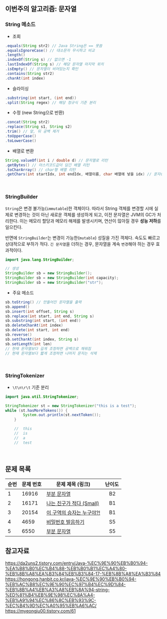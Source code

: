 ## 이번주의 알고리즘: 문자열

### String 메소드
- 조회

```java
.equals(String str2) // Java String은 == 못씀
.equalsIgnoreCase() // 대소문자 무시하고 비교
.length()
.indexOf(String s) // 없으면 -1
.lastIndexOf(String s) // 해당 문자열 마지막 위치
.isEmpty() // 문자열이 비어있는지 확인
.contains(String str2)
.charAt(int index)

```

- 슬라이싱
```java
.substring(int start, (int end))
.split(String regex) // 해당 정규식 기준 분리
```

- 수정 (new String으로 반환)

```java
.concat(String str2)
.replace(String s1, String s2)
.trim() // 앞, 뒤 공백 제거
.toUpperCase()
.toLowerCase()
```

- 배열로 변환
```java
String.valueOf(int i / double d) // 문자열로 리턴
.getBytes() // 아스키코드값이 담긴 배열 리턴
.toCharArray() // char형 배열 리턴
.getChars(int startIdx, int endIdx, 배열이름, char 배열에 넣을 idx) // 문자(char) 배열로 복사 
```

<br>

### StringBuilder 
`String`은 변경 불가능(`immutable`)한 객체이다. 따라서 String 객체를 변경할 시에 실제로 변경하는 것이 아닌 새로운 객체를 생성하게 되고, 이전 문자열은 JVM의 GC가 처리한다. 이는 메모리 할당과 메모리 해제를 발생시키며, 연산이 많아질 경우 **성능 저하**를 일으킨다.

반면에 `StringBuilder`는 변경이 가능한(`mutable`) 성질을 가진 객체다. 속도도 빠르고 상대적으로 부하가 적다. `긴 문자열`을 더하는 경우, 문자열을 계속 `변경`해야 하는 경우 효과적이다.

```java
import java.lang.StringBuilder;

// 생성
StringBuilder sb = new StringBuilder();
StringBuilder sb = new StringBuilder(int capacity);
StringBuilder sb = new StringBuilder("str");

```

- 주요 메소드
```java
sb.toString() // 만들어진 문자열을 출력
sb.append()
sb.insert(int offset, String s)
sb.replace(int start, int end, String s)
sb.substring(int start, (int end))
sb.deleteCharAt(int index)
sb.delete(int start, int end)
sb.reverse()
sb.setCharAt(int index, String s)
sb.setLength(int len)
// 현재 문자열보다 길게 조정하면 공백으로 채워짐
// 현재 문자열보다 짧게 조정하면 나머지 문자는 삭제
```

<br>


### StringTokenizer
- `\t\n\r\t` 기준 분리
```java
import java.util.StringTokenizer;

StringTokenizer st = new StringTokenizer("this is a test");
while (st.hasMoreTokens()) {
        System.out.println(st.nextToken());
    }

    //  this
    //  is
    //  a
    //  test

```


<br>


## 문제 목록

| **순번** | **문제 번호** | **문제 제목 (링크)** | 난이도 | 
| -------- | -------- | -------- | --- | 
| 1 | 16916 | [부분 문자열](https://www.acmicpc.net/problem/16916) | &nbsp;&nbsp; B2 |
| 2 | 16171 | [나는 친구가 적다 (Small)](https://www.acmicpc.net/problem/16171) | &nbsp;&nbsp; B1 |
| 3 | 20154 | [이 구역의 승자는 누구야?!](https://www.acmicpc.net/problem/20154) | &nbsp;&nbsp; B1 |
| 4 | 4659 | [비밀번호 발음하기](https://www.acmicpc.net/problem/4659) | &nbsp;&nbsp; S5 |
| 5 | 6550 | [부분 문자열](https://www.acmicpc.net/problem/6550) | &nbsp;&nbsp; S5 |



## 참고자료
https://da2uns2.tistory.com/entry/Java-%EC%9E%90%EB%B0%94-%EA%B8%B0%EC%B4%88-%EB%B0%B1%EC%A4%80-%EB%8B%A8%EA%B3%84%EB%B3%84-17-%EB%8B%A8%EA%B3%84 <br>
https://hongong.hanbit.co.kr/java-%EC%9E%90%EB%B0%94-%EB%AC%B8%EC%9E%90%EC%97%B4%EC%9D%84-%EB%8B%A4%EB%A3%A8%EB%8A%94-string-%ED%81%B4%EB%9E%98%EC%8A%A4-%EB%A9%94%EC%86%8C%EB%93%9C-%EC%B4%9D%EC%A0%95%EB%A6%AC/ <br>
https://myeongju00.tistory.com/61